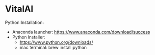 # VitalAI

Python Installation:
  * Anaconda launcher: https://www.anaconda.com/download/success
  * Python Installer:
    * https://www.python.org/downloads/
    * mac terminal: brew install python
   

  
